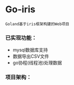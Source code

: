 # Go-iris
```
Goland基于iris框架构建的Web项目
```
### 已实现功能：
+ mysql数据库支持
+ 数据导出CSV文件
+ go协程(线程池)处理数据

### 项目架构：
